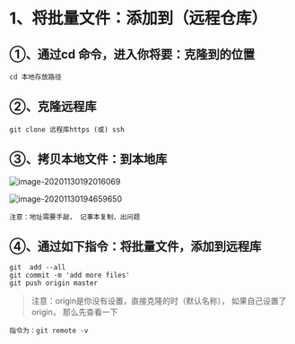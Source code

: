 

# 1、将批量文件：添加到（远程仓库）

## ①、通过cd 命令，进入你将要：克隆到的位置

~~~
cd 本地存放路径
~~~



## ②、克隆远程库

~~~
git clone 远程库https (或) ssh
~~~



## ③、拷贝本地文件：到本地库

![image-20201130192016069](https://gitee.com/sheep-are-flying-in-the-sky/my-picture/raw/master/picture3/image-20201130192016069.png)

![image-20201130194659650](https://gitee.com/sheep-are-flying-in-the-sky/my-picture/raw/master/picture3/image-20201130194659650.png)

~~~
注意：地址需要手敲， 记事本复制，出问题
~~~





## ④、通过如下指令：将批量文件，添加到远程库

~~~
git  add --all
git commit -m 'add more files'
git push origin master
~~~

> 注意：origin是你没有设置，直接克隆的时（默认名称）， 如果自己设置了origin， 那么先查看一下

~~~
指令为：git remote -v
~~~


